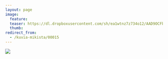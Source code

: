 ```yaml
---
layout: page
image:
  feature:
  teaser: https://dl.dropboxusercontent.com/sh/ea1wtnz7z734o12/AAD9OCFb2cM0EQ6ohIOULAY1a/mikin-kuvat/2/IMG23238-245px.jpg
  thumb:
redirect_from:
  - /kuvia-mikista/00015
---
```


[![](https://dl.dropboxusercontent.com/sh/ea1wtnz7z734o12/AAAHo4zdV-6wLcJnMAQ8yZIla/mikin-kuvat/2/IMG23238-800px.jpg)](https://dl.dropboxusercontent.com/sh/ea1wtnz7z734o12/AADpwHdPEUFertlFUOmrX42Ua/mikin-kuvat/2/IMG23238.jpg)

